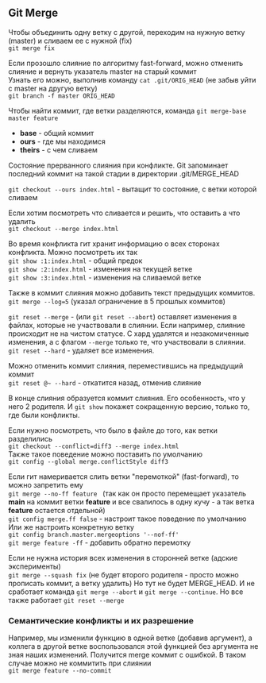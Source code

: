 ## Git Merge

Чтобы объединить одну ветку с другой, переходим на нужную ветку (master) и сливаем ее с нужной (fix)  
`git merge fix`  

Если прозошло слияние по алгоритму fast-forward, можно отменить слияние и вернуть указатель master на старый коммит  
Узнать его можно, выполнив команду `cat .git/ORIG_HEAD`  (не забыв уйти с master на другую ветку)  
`git branch -f master ORIG_HEAD`  

Чтобы найти коммит, где ветки разделяются, команда `git merge-base master feature`  
- __base__ - общий коммит
- __ours__ - где мы находимся
- __theirs__ - с чем сливаем

Состояние прерванного слияния при конфликте. Git запоминает последний коммит на такой стадии в директории .git/MERGE_HEAD

`git checkout --ours index.html` - вытащит то состояние, с ветки которой сливаем  

Если хотим посмотреть что сливается и решить, что оставить а что удалить  
`git checkout --merge index.html`  

Во время конфликта гит хранит информацию о всех сторонах конфликта. Можно посмотреть их так  
`git show :1:index.html` - общий предок  
`git show :2:index.html` - изменения на текущей ветке  
`git show :3:index.html` - изменения на сливаемой ветке  

Также в коммит слияния можно добавить текст предыдущих коммитов.  
`git merge --log=5` (указал ограничение в 5 прошлых коммитов)

`git reset --merge` - (или `git reset --abort`) оставляет изменения в файлах, которые не участвовали в слиянии. Если например, слияние происходит не на чистом статусе. С хард удалятся и незакомиченные изменения, а с флагом `--merge` только те, что участвовали в слиянии.  
`git reset --hard` - удаляет все изменения. 

Можно отменить коммит слияния, переместившись на предыдущий коммит  
`git reset @~ --hard` - откатится назад, отменив слияние  

В конце слияния образуется коммит слияния. Его особенность, что у него 2 родителя.
И `git show` покажет сокращенную версию, только то, где были конфликты.

Если нужно посмотреть, что было в файле до того, как ветки разделились  
`git checkout --conflict=diff3 --merge index.html`  
Также такое поведение можно поставить по умолчанию  
`git config --global merge.conflictStyle diff3`

Если гит намеривается слить ветки "перемоткой" (fast-forward), то можно запретить ему  
`git merge --no-ff feature ` (так как он просто перемещает указатель __main__ на коммит ветки __feature__ и все свалилось в одну кучу - а так ветка __feature__ остается отдельной)  
`git config merge.ff false` - настроит такое поведение по умолчанию  
Или же настроить конкретную ветку  
`git config branch.master.mergeoptions '--nof-ff'`   
`git merge feature -ff` - добавить обратно перемотку  

Если не нужна история всех изменения в сторонней ветке (адские эксперименты)  
`git merge --squash fix`  (не будет второго родителя - просто можно прописать коммит, а ветку удалить)
Но тут не будет MERGE_HEAD. И не сработает команда `git merge --abort` и `git merge --continue`. Но все также работает `git reset --merge`  

### Семантические конфликты и их разрешение
Например, мы изменили функцию в одной ветке (добавив аргумент), а коллега в другой ветке воспользовался этой функцией без аргумента не зная наших изменений. Получится merge коммит с ошибкой. В таком случае можно не коммитить при слиянии  
`git merge feature --no-commit`  
